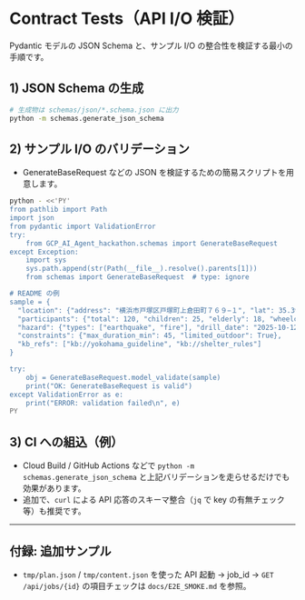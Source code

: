 # Contract Tests（API I/O 検証）

Pydantic モデルの JSON Schema と、サンプル I/O の整合性を検証する最小の手順です。

## 1) JSON Schema の生成

```bash
# 生成物は schemas/json/*.schema.json に出力
python -m schemas.generate_json_schema
```

## 2) サンプル I/O のバリデーション

- GenerateBaseRequest などの JSON を検証するための簡易スクリプトを用意します。

```bash
python - <<'PY'
from pathlib import Path
import json
from pydantic import ValidationError
try:
    from GCP_AI_Agent_hackathon.schemas import GenerateBaseRequest
except Exception:
    import sys
    sys.path.append(str(Path(__file__).resolve().parents[1]))
    from schemas import GenerateBaseRequest  # type: ignore

# README の例
sample = {
  "location": {"address": "横浜市戸塚区戸塚町上倉田町７６９−１", "lat": 35.398961, "lng": 139.537466},
  "participants": {"total": 120, "children": 25, "elderly": 18, "wheelchair": 3, "languages": ["ja", "en"]},
  "hazard": {"types": ["earthquake", "fire"], "drill_date": "2025-10-12", "indoor": True, "nighttime": False},
  "constraints": {"max_duration_min": 45, "limited_outdoor": True},
  "kb_refs": ["kb://yokohama_guideline", "kb://shelter_rules"]
}

try:
    obj = GenerateBaseRequest.model_validate(sample)
    print("OK: GenerateBaseRequest is valid")
except ValidationError as e:
    print("ERROR: validation failed\n", e)
PY
```

## 3) CI への組込（例）

- Cloud Build / GitHub Actions などで `python -m schemas.generate_json_schema` と上記バリデーションを走らせるだけでも効果があります。
- 追加で、`curl` による API 応答のスキーマ整合（`jq` で key の有無チェック等）も推奨です。

---

## 付録: 追加サンプル

- `tmp/plan.json` / `tmp/content.json` を使った API 起動 → job_id → `GET /api/jobs/{id}` の項目チェックは `docs/E2E_SMOKE.md` を参照。
